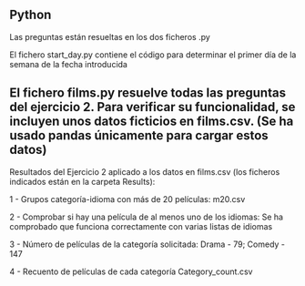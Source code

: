 Python
---------------------------


Las preguntas están resueltas en los dos ficheros .py

El fichero start_day.py contiene el código para determinar el primer día de la semana de la fecha introducida

El fichero films.py resuelve todas las preguntas del ejercicio 2.
Para verificar su funcionalidad, se incluyen unos datos ficticios en films.csv. (Se ha usado pandas únicamente para cargar estos datos)
--------------
Resultados del Ejercicio 2 aplicado a los datos en films.csv (los ficheros indicados están en la carpeta Results):

1 - Grupos categoría-idioma con más de 20 películas: 
    m20.csv

2 - Comprobar si hay una película de al menos uno de los idiomas:
    Se ha comprobado que funciona correctamente con varias listas de idiomas 

3 - Número de películas de la categoría solicitada:
    Drama - 79; Comedy - 147

4 - Recuento de películas de cada categoría
    Category_count.csv
  
